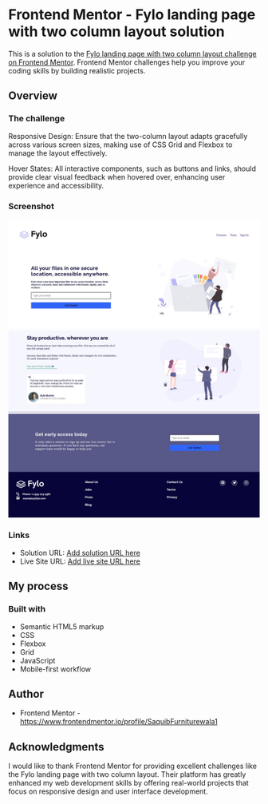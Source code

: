 # Frontend Mentor - Fylo landing page with two column layout solution

This is a solution to the [Fylo landing page with two column layout challenge on Frontend Mentor](https://www.frontendmentor.io/challenges/fylo-landing-page-with-two-column-layout-5ca5ef041e82137ec91a50f5). Frontend Mentor challenges help you improve your coding skills by building realistic projects. 
## Overview

### The challenge

Responsive Design: Ensure that the two-column layout adapts gracefully across various screen sizes, making use of CSS Grid and Flexbox to manage the layout effectively.

Hover States: All interactive components, such as buttons and links, should provide clear visual feedback when hovered over, enhancing user experience and accessibility.

### Screenshot

![](images/screenshot1.jpg)
![](images/screenshot2.jpg)
![](images/screenshot3.jpg)

### Links

- Solution URL: [Add solution URL here](https://your-solution-url.com)
- Live Site URL: [Add live site URL here](https://your-live-site-url.com)

## My process

### Built with

- Semantic HTML5 markup
- CSS 
- Flexbox
- Grid
- JavaScript
- Mobile-first workflow

## Author

- Frontend Mentor - https://www.frontendmentor.io/profile/SaquibFurniturewala1


## Acknowledgments

I would like to thank Frontend Mentor for providing excellent challenges like the Fylo landing page with two column layout. Their platform has greatly enhanced my web development skills by offering real-world projects that focus on responsive design and user interface development. 
